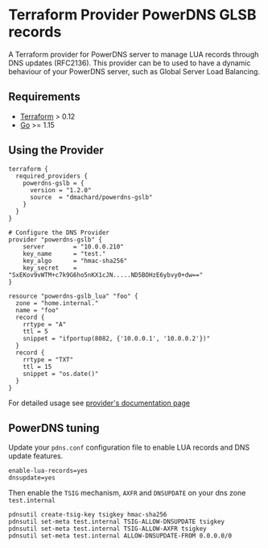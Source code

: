 # Terraform Provider PowerDNS GLSB records

A Terraform provider for PowerDNS server to manage LUA records through DNS updates (RFC2136).
This provider can be to used to have a dynamic behaviour of your PowerDNS server, such as Global Server Load Balancing.

## Requirements

-	[Terraform](https://www.terraform.io/downloads.html) > 0.12
-	[Go](https://golang.org/doc/install) >= 1.15

## Using the Provider

```hcl
terraform {
  required_providers {
    powerdns-gslb = {
      version = "1.2.0"
      source  = "dmachard/powerdns-gslb"
    }
  }
}

# Configure the DNS Provider
provider "powerdns-gslb" {
    server        = "10.0.0.210"
    key_name      = "test."
    key_algo      = "hmac-sha256"
    key_secret    = "SxEKov9vWTM+c7k9G6ho5nKX1cJN.....ND5BOHzE6ybvy0+dw=="
}

resource "powerdns-gslb_lua" "foo" {
  zone = "home.internal."
  name = "foo"
  record {
    rrtype = "A"
    ttl = 5
    snippet = "ifportup(8082, {'10.0.0.1', '10.0.0.2'})"
  }
  record {
    rrtype = "TXT"
    ttl = 15
    snippet = "os.date()"
  }
}
```

For detailed usage see [provider's documentation page](https://registry.terraform.io/providers/dmachard/powerdns-gslb/latest/docs)

## PowerDNS tuning

Update your `pdns.conf` configuration file  to enable LUA records and DNS update features.

```
enable-lua-records=yes
dnsupdate=yes
```

Then enable the `TSIG` mechanism, `AXFR` and `DNSUPDATE` on your dns zone `test.internal`

```
pdnsutil create-tsig-key tsigkey hmac-sha256
pdnsutil set-meta test.internal TSIG-ALLOW-DNSUPDATE tsigkey
pdnsutil set-meta test.internal TSIG-ALLOW-AXFR tsigkey
pdnsutil set-meta test.internal ALLOW-DNSUPDATE-FROM 0.0.0.0/0
```
